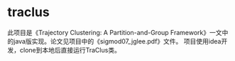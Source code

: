 # traclus
此项目是《Trajectory Clustering: A Partition-and-Group Framework》一文中的java版实现。论文见项目中的《sigmod07_jglee.pdf》文件。
项目使用idea开发，clone到本地后直接运行TraClus类。

